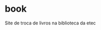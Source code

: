 # book
Site de troca de livros na biblioteca da etec

<!-- import React from 'react';
import AppBar from '@mui/material/AppBar';
import Toolbar from '@mui/material/Toolbar';
import Button from '@mui/material/Button';
import Typography from '@mui/material/Typography';
import Container from '@mui/material/Container';
import Box from '@mui/material/Box';

function HomePage() {
  return (
    <div>
      <AppBar position="static" color="default">
        <Toolbar>
          <Typography variant="h6" style={{ flexGrow: 1 }}/>
            BookSwap
          </Typography>
          <Button color="inherit">Como funciona?</Button>
          <Button color="inherit">Entrar</Button>
          <Button variant="contained" color="primary">Cadastrar</Button>
        </Toolbar>
      </AppBar>

      <Box
        component="img"
        sx={{
          width: '100%',
          maxHeight: '300px',
          objectFit: 'cover',
          mt: 2,
        }}
        alt="Banner"
        src="/path-to-your/banner-bookswap.jpg"
      />

      <Container maxWidth="md" sx={{ my: 4 }}>
        <Typography variant="h5" component="h2" gutterBottom>
          Troca de Livros na Biblioteca da ETEC Sylvio de Mattos Carvalho
        </Typography>
        <Typography variant="body1" paragraph>
          Nosso site oferece uma plataforma fácil e gratuita para a troca de livros entre alunos, 
          professores e membros da comunidade da ETEC Sylvio de Mattos Carvalho, em Matão, SP. 
          As trocas de livros na biblioteca devem ser agendadas com antecedência, e as partes envolvidas 
          se encontram pessoalmente na biblioteca para realizar a troca.
        </Typography>

        <Button variant="contained" color="primary" fullWidth sx={{ mb: 2 }}>
          Explore os livros disponíveis para troca
        </Button>
        <Button variant="outlined" color="primary" fullWidth>
          Cadastre-se gratuitamente no nosso site
        </Button>
      </Container>

      <Box
        component="footer"
        sx={{
          py: 2,
          px: 1,
          mt: 'auto',
          backgroundColor: '#D7B6A4',
          textAlign: 'center',
        }}
      >
        <Typography variant="body2" color="textSecondary">
          Política de Privacidade | Contato: bookswap@gmail.com | Telefone: (16) 1234-5678
        </Typography>
      </Box>
    </div>
  );
}

export default HomePage; -->


